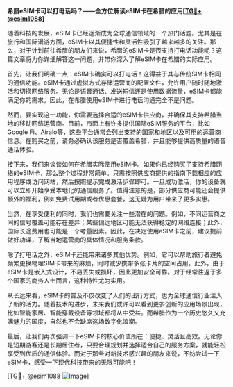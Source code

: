 **希腊eSIM卡可以打电话吗？——全方位解读eSIM卡在希腊的应用[[TG💪+ @esim1088](https://t.me/s/esim1088)]**

随着科技的发展，eSIM卡已经逐渐成为全球通信领域的一个热门话题。尤其是在旅行和国际漫游方面，eSIM卡以其便捷性和灵活性吸引了越来越多的关注。那么，对于计划前往希腊的朋友们来说，希腊的eSIM卡是否支持打电话功能呢？这篇文章将为你详细解答这一问题，并带你深入了解eSIM卡在希腊的实际应用。

首先，让我们明确一点：eSIM卡确实可以打电话！这得益于其与传统SIM卡相同的通信功能。eSIM卡通过虚拟方式存储运营商的配置文件，允许用户随时随地激活和切换网络服务。无论是语音通话、发送短信还是使用数据流量，eSIM卡都能满足你的需求。因此，在希腊使用eSIM卡进行电话沟通完全不是问题。

然而，要实现这一功能，你需要选择合适的eSIM卡供应商，并确保其支持希腊当地的移动网络运营商。目前，市面上有许多提供国际eSIM服务的平台，比如Google Fi、Airalo等，这些平台通常会列出支持的国家和地区以及可用的运营商信息。在购买之前，请务必确认该服务是否覆盖希腊，并且能够提供高质量的语音通话体验。

接下来，我们来谈谈如何在希腊实际使用eSIM卡。如果你已经购买了支持希腊网络的eSIM卡，那么整个过程非常简单。只需按照供应商提供的指南下载相应的应用程序或访问网站，然后按照提示完成激活步骤即可。一旦成功激活，你的设备就可以立即开始享受本地化的通信服务了。值得注意的是，部分供应商可能还会提供额外的福利，例如免费试用期或者优惠套餐，这无疑为用户带来了更多实惠。

当然，在享受便利的同时，我们也需要关注一些潜在的问题。例如，不同运营商之间的信号覆盖可能存在差异；某些偏远地区可能无法获得稳定的网络连接；此外，国际长途费用也可能是一个考量因素。因此，在决定使用eSIM卡之前，建议提前做好功课，了解当地运营商的具体情况和服务条款。

除了打电话之外，eSIM卡还能带来诸多其他优势。例如，它可以帮助旅行者避免频繁更换物理SIM卡带来的麻烦，同时减少携带多张卡片的空间占用。此外，由于eSIM卡是嵌入式设计，不易丢失或损坏，因此更加安全可靠。对于经常往返于多个国家的商务人士而言，这种特性尤为实用。

从长远来看，eSIM卡的普及不仅改变了人们的出行方式，也为全球通信行业注入了新的活力。随着技术的进步，未来我们或许可以看到更多创新的应用场景出现，比如智能家居、智能穿戴设备等领域都将从中受益。而希腊作为一个历史悠久又充满魅力的国度，自然也不会缺席这场数字化浪潮。

最后，让我们再次强调一下eSIM卡的核心价值所在：便捷、灵活且高效。无论你是短期游客还是长期居住者，只要合理规划并选择适合自己的服务方案，就能轻松享受到优质的通信体验。而对于那些对新技术感兴趣的朋友来说，不妨尝试一下eSIM卡，感受一下现代科技带来的无限可能吧！

[[TG💪+ @esim1088](https://t.me/s/esim1088) ![Image](https://i.postimg.cc/4NQfJmqS/Snipaste-2025-05-13-00-14-12.png)]